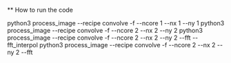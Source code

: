** How to run the code

python3 process_image --recipe convolve -f --ncore 1 --nx 1 --ny 1
python3 process_image --recipe convolve -f --ncore 2 --nx 2 --ny 2
python3 process_image --recipe convolve -f --ncore 2 --nx 2 --ny 2 --fft --fft_interpol
python3 process_image --recipe convolve -f --ncore 2 --nx 2 --ny 2 --fft